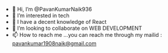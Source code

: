 - 👋 Hi, I’m @PavanKumarNaik936
- 👀 I’m interested in tech
- 🌱 I have a decent knowledge of React
- 💞️ I’m looking to collaborate on WEB DEVELOPMENT
- 📫 How to reach me ...you can reach me through my mailid : pavankumar1908naik@gmail.com

<!---
PavanKumarNaik936/PavanKumarNaik936 is a ✨ special ✨ repository because its `README.md` (this file) appears on your GitHub profile.
You can click the Preview link to take a look at your changes.
--->
